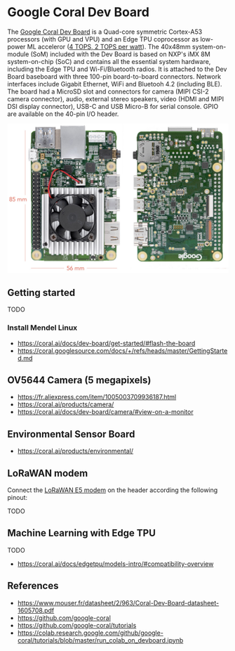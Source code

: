 # Google Coral Dev Board

The [Google Coral Dev Board](https://coral.ai/products/dev-board/) is a Quad-core symmetric Cortex-A53 processors (with GPU and VPU) and an Edge TPU coprocessor as low-power ML acceleror ([4 TOPS, 2 TOPS per watt](https://coral.ai/docs/edgetpu/benchmarks/)). The 40x48mm system-on-module (SoM) included with the Dev Board is based on NXP's iMX 8M system-on-chip (SoC) and contains all the essential system hardware, including the Edge TPU and Wi-Fi/Bluetooth radios. It is attached to the Dev Board baseboard with three 100-pin board-to-board connectors. Network interfaces include Gigabit Ethernet, WiFi and Bluetooh 4.2 (including BLE). The board had a MicroSD slot and connectors for camera (MIPI CSI-2 camera connector), audio, external stereo speakers, video (HDMI and MIPI DSI display connector), USB-C and USB Micro-B for serial console. GPIO are available on the 40-pin I/O header.

![coral-devboard](./images/coral-devboard-01.jpg)

## Getting started
TODO

### Install Mendel Linux

* https://coral.ai/docs/dev-board/get-started/#flash-the-board
* https://coral.googlesource.com/docs/+/refs/heads/master/GettingStarted.md


## OV5644 Camera (5 megapixels)

* https://fr.aliexpress.com/item/1005003709936187.html
* https://coral.ai/products/camera/
* https://coral.ai/docs/dev-board/camera/#view-on-a-monitor

## Environmental Sensor Board

* https://coral.ai/products/environmental/

## LoRaWAN modem

Connect the [LoRaWAN E5 modem](https://wiki.seeedstudio.com/Grove_LoRa_E5_New_Version/) on the header according the following pinout:

TODO

## Machine Learning with Edge TPU

TODO

* https://coral.ai/docs/edgetpu/models-intro/#compatibility-overview


## References 
* https://www.mouser.fr/datasheet/2/963/Coral-Dev-Board-datasheet-1605708.pdf
* https://github.com/google-coral
* https://github.com/google-coral/tutorials
* https://colab.research.google.com/github/google-coral/tutorials/blob/master/run_colab_on_devboard.ipynb

